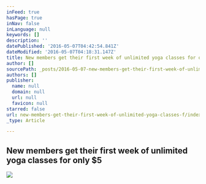 ```yaml
---
inFeed: true
hasPage: true
inNav: false
inLanguage: null
keywords: []
description: ''
datePublished: '2016-05-07T04:42:54.841Z'
dateModified: '2016-05-07T04:18:31.147Z'
title: New members get their first week of unlimited yoga classes for only $5
author: []
sourcePath: _posts/2016-05-07-new-members-get-their-first-week-of-unlimited-yoga-classes-f.md
authors: []
publisher:
  name: null
  domain: null
  url: null
  favicon: null
starred: false
url: new-members-get-their-first-week-of-unlimited-yoga-classes-f/index.html
_type: Article

---
```

## New members get their first week of unlimited yoga classes for only $5
![](https://the-grid-user-content.s3-us-west-2.amazonaws.com/89afe33a-e388-48b8-80c0-6cfb472a681b.jpg)